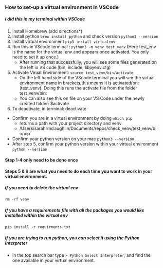 
### How to set-up a virtual environment in VSCode

##### I did this in my terminal within VSCode

  1. Install Homebrew (add directions*)
  2. Install python ``brew install python`` and check version ```python3 --version```
  3. Install virtual environment ```pip3 install virtualenv```
  4. Run this in VScode terminal : ```python3 -m venv test_venv``` (Here test_env is the name for the virtual env and appears once activated. You only need to set it up once.)
     - After running that successfully, you will see some files generated on the left in VS code (bin, include, libpyenv.cfg)
  5. Activate Virual Environment: ```source test_venv/bin/activate```
     -  On the left hand side of the VScode terminal you will see the virtual environment name in brackets,this means it is activated/on: (test_venv). Doing this runs the activate file from the folder test_venv/bin:
     - You can also see this on file on your VS Code under the newly created folder: $activate
  6. To deactivate, in terminal: deactivate
	
 - Confirm you are in a virtual environment by doing ```which pip```
	- returns a path with your project directory and venv
	- /Users/sarahrmclaughlin/Documents/repos/check_venv/test_venv/bin/pip
 - Confirm your python version on your mac ```python3 --version```
 - After step 5, confirm your python version within your virtual environment ```python --version```

#### Step 1-4 only need to be done once
#### Steps 5 & 6 are what you need to do each time you want to work in your virtual environment.

##### If you need to delete the virtual env
```rm -rf venv```

##### If you have a requirements file with all the packages you would like installed within the virtual env
```pip install -r requirments.txt```

##### If you are trying to run python, you can select it using the Python Interpreter 
- In the top search bar type ```> Python Select Interpreter```, and find the one available in your virtual environment.
